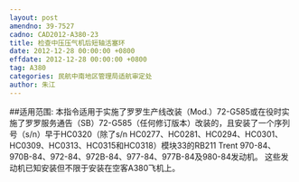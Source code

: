```yaml
---
layout: post
amendno: 39-7527
cadno: CAD2012-A380-23
title: 检查中压压气机后短轴活塞环
date: 2012-12-28 00:00:00 +0800
effdate: 2012-12-28 00:00:00 +0800
tag: A380
categories: 民航中南地区管理局适航审定处
author: 朱江
---
```


##适用范围:
本指令适用于实施了罗罗生产线改装（Mod.）72-G585或在役时实施了罗罗服务通告（SB）72-G585（任何修订版本）改装的，且安装了一个序列号（s/n）早于HC0320（除了s/n HC0277、HC0281、HC0294、HC0301、HC0309、HC0313、HC0315和HC0318）模块33的RB211 Trent 970-84、970B-84、972-84、972B-84、977-84、977B-84及980-84发动机。
这些发动机已知安装但不限于安装在空客A380飞机上。

